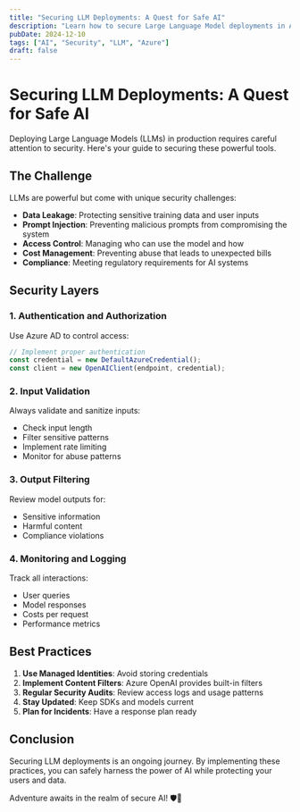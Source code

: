 ```yaml
---
title: "Securing LLM Deployments: A Quest for Safe AI"
description: "Learn how to secure Large Language Model deployments in Azure, from access control to data protection and responsible AI practices."
pubDate: 2024-12-10
tags: ["AI", "Security", "LLM", "Azure"]
draft: false
---
```


# Securing LLM Deployments: A Quest for Safe AI

Deploying Large Language Models (LLMs) in production requires careful attention to security. Here's your guide to securing these powerful tools.

## The Challenge

LLMs are powerful but come with unique security challenges:

- **Data Leakage**: Protecting sensitive training data and user inputs
- **Prompt Injection**: Preventing malicious prompts from compromising the system
- **Access Control**: Managing who can use the model and how
- **Cost Management**: Preventing abuse that leads to unexpected bills
- **Compliance**: Meeting regulatory requirements for AI systems

## Security Layers

### 1. Authentication and Authorization

Use Azure AD to control access:

```typescript
// Implement proper authentication
const credential = new DefaultAzureCredential();
const client = new OpenAIClient(endpoint, credential);
```

### 2. Input Validation

Always validate and sanitize inputs:

- Check input length
- Filter sensitive patterns
- Implement rate limiting
- Monitor for abuse patterns

### 3. Output Filtering

Review model outputs for:

- Sensitive information
- Harmful content
- Compliance violations

### 4. Monitoring and Logging

Track all interactions:

- User queries
- Model responses
- Costs per request
- Performance metrics

## Best Practices

1. **Use Managed Identities**: Avoid storing credentials
2. **Implement Content Filters**: Azure OpenAI provides built-in filters
3. **Regular Security Audits**: Review access logs and usage patterns
4. **Stay Updated**: Keep SDKs and models current
5. **Plan for Incidents**: Have a response plan ready

## Conclusion

Securing LLM deployments is an ongoing journey. By implementing these practices, you can safely harness the power of AI while protecting your users and data.

Adventure awaits in the realm of secure AI! 🛡️🤖
